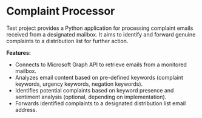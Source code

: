 # Complaint Processor

Test project provides a Python application for processing complaint emails received from a designated mailbox. It aims to identify and forward genuine complaints to a distribution list for further action.

**Features:**

*   Connects to Microsoft Graph API to retrieve emails from a monitored mailbox.
*   Analyzes email content based on pre-defined keywords (complaint keywords, urgency keywords, negation keywords).
*   Identifies potential complaints based on keyword presence and sentiment analysis (optional, depending on implementation).
*   Forwards identified complaints to a designated distribution list email address.

